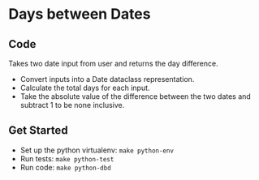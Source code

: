# Days between Dates

## Code
Takes two date input from user and returns the day difference.
- Convert inputs into a Date dataclass representation.
- Calculate the total days for each input.
- Take the absolute value of the difference between the two dates and subtract 1 to be none inclusive.

## Get Started
- Set up the python virtualenv: `make python-env`
- Run tests: `make python-test`
- Run code: `make python-dbd`